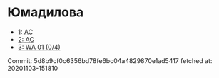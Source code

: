 # Юмадилова
- [1: AC](1.md)
- [2: AC](2.md)
- [3: WA 01 (0/4)](3.md)

Commit: 5d8b9cf0c6356bd78fe6bc04a4829870e1ad5417
 fetched at: 20201103-151810
